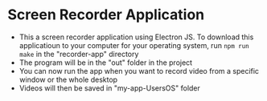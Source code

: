 # Screen Recorder Application

* This a screen recorder application using Electron JS.
To download this applicatioun to your computer for your operating system, run `npm run make` in the "recorder-app" directory 
* The program will be in the "out" folder in the project
* You can now run the app when you want to record video from a specific window or the whole desktop
* Videos will then be saved in "my-app-UsersOS" folder
